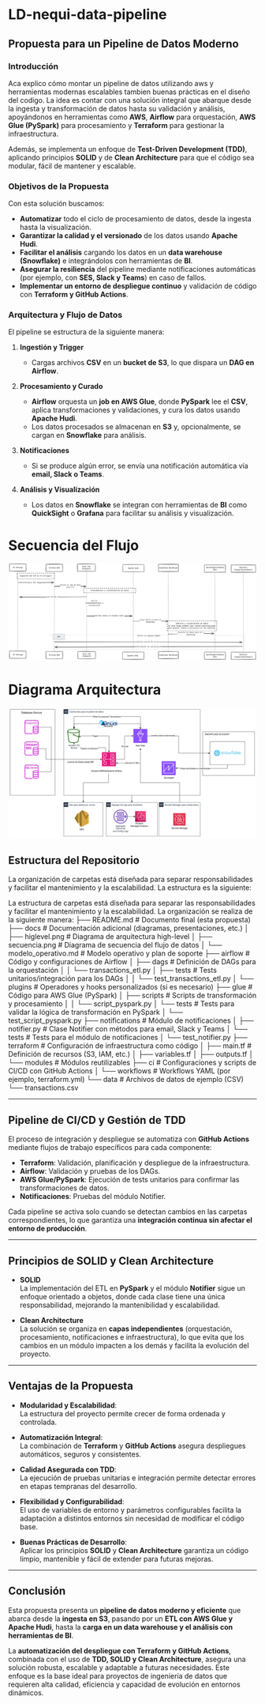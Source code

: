 # LD-nequi-data-pipeline

## Propuesta para un Pipeline de Datos Moderno

### Introducción

Aca explico cómo montar un pipeline de datos utilizando aws y herramientas modernas escalables tambien buenas prácticas en el diseño del codigo. La idea es contar con una solución integral que abarque desde la ingesta y transformación de datos hasta su validación y análisis, apoyándonos en herramientas como **AWS**, **Airflow** para orquestación, **AWS Glue (PySpark)** para procesamiento y **Terraform** para gestionar la infraestructura.

Además, se implementa un enfoque de **Test-Driven Development (TDD)**, aplicando principios **SOLID** y de **Clean Architecture** para que el código sea modular, fácil de mantener y escalable.

### Objetivos de la Propuesta

Con esta solución buscamos:

- **Automatizar** todo el ciclo de procesamiento de datos, desde la ingesta hasta la visualización.
- **Garantizar la calidad y el versionado** de los datos usando **Apache Hudi**.
- **Facilitar el análisis** cargando los datos en un **data warehouse (Snowflake)** e integrándolos con herramientas de **BI**.
- **Asegurar la resiliencia** del pipeline mediante notificaciones automáticas (por ejemplo, con **SES, Slack y Teams**) en caso de fallos.
- **Implementar un entorno de despliegue continuo** y validación de código con **Terraform y GitHub Actions**.

### Arquitectura y Flujo de Datos

El pipeline se estructura de la siguiente manera:

1. **Ingestión y Trigger**

   - Cargas archivos **CSV** en un **bucket de S3**, lo que dispara un **DAG en Airflow**.

2. **Procesamiento y Curado**

   - **Airflow** orquesta un **job en AWS Glue**, donde **PySpark** lee el **CSV**, aplica transformaciones y validaciones, y cura los datos usando **Apache Hudi**.
   - Los datos procesados se almacenan en **S3** y, opcionalmente, se cargan en **Snowflake** para análisis.

3. **Notificaciones**

   - Si se produce algún error, se envía una notificación automática vía **email, Slack o Teams**.

4. **Análisis y Visualización**
   - Los datos en **Snowflake** se integran con herramientas de **BI** como **QuickSight** o **Grafana** para facilitar su análisis y visualización.

# Secuencia del Flujo

![secuence](image.png)

# Diagrama Arquitectura

![arquitectura](image-1.png)

## Estructura del Repositorio

La organización de carpetas está diseñada para separar responsabilidades y facilitar el mantenimiento y la escalabilidad. La estructura es la siguiente:

La estructura de carpetas está diseñada para separar las responsabilidades y facilitar el mantenimiento y la escalabilidad. La organización se realiza de la siguiente manera:
├── README.md # Documento final (esta propuesta)
├── docs # Documentación adicional (diagramas, presentaciones, etc.)
│ ├── higlevel.png # Diagrama de arquitectura high-level
│ ├── secuencia.png # Diagrama de secuencia del flujo de datos
│ └── modelo_operativo.md # Modelo operativo y plan de soporte
├── airflow # Código y configuraciones de Airflow
│ ├── dags # Definición de DAGs para la orquestación
│ │ └── transactions_etl.py
│ ├── tests # Tests unitarios/integración para los DAGs
│ │ └── test_transactions_etl.py
│ └── plugins # Operadores y hooks personalizados (si es necesario)
├── glue # Código para AWS Glue (PySpark)
│ ├── scripts # Scripts de transformación y procesamiento
│ │ └── script_pyspark.py
│ └── tests # Tests para validar la lógica de transformación en PySpark
│ └── test_script_pyspark.py
├── notifications # Módulo de notificaciones
│ ├── notifier.py # Clase Notifier con métodos para email, Slack y Teams
│ └── tests # Tests para el módulo de notificaciones
│ └── test_notifier.py
├── terraform # Configuración de infraestructura como código
│ ├── main.tf # Definición de recursos (S3, IAM, etc.)
│ ├── variables.tf
│ ├── outputs.tf
│ └── modules # Módulos reutilizables
├── ci # Configuraciones y scripts de CI/CD con GitHub Actions
│ └── workflows # Workflows YAML (por ejemplo, terraform.yml)
└── data # Archivos de datos de ejemplo (CSV)
└── transactions.csv

---

## Pipeline de CI/CD y Gestión de TDD

El proceso de integración y despliegue se automatiza con **GitHub Actions** mediante flujos de trabajo específicos para cada componente:

- **Terraform**: Validación, planificación y despliegue de la infraestructura.
- **Airflow**: Validación y pruebas de los DAGs.
- **AWS Glue/PySpark**: Ejecución de tests unitarios para confirmar las transformaciones de datos.
- **Notificaciones**: Pruebas del módulo Notifier.

Cada pipeline se activa solo cuando se detectan cambios en las carpetas correspondientes, lo que garantiza una **integración continua sin afectar el entorno de producción**.

---

## Principios de SOLID y Clean Architecture

- **SOLID**  
  La implementación del ETL en **PySpark** y el módulo **Notifier** sigue un enfoque orientado a objetos, donde cada clase tiene una única responsabilidad, mejorando la mantenibilidad y escalabilidad.

- **Clean Architecture**  
  La solución se organiza en **capas independientes** (orquestación, procesamiento, notificaciones e infraestructura), lo que evita que los cambios en un módulo impacten a los demás y facilita la evolución del proyecto.

---

## Ventajas de la Propuesta

- **Modularidad y Escalabilidad**:  
  La estructura del proyecto permite crecer de forma ordenada y controlada.

- **Automatización Integral**:  
  La combinación de **Terraform** y **GitHub Actions** asegura despliegues automáticos, seguros y consistentes.

- **Calidad Asegurada con TDD**:  
  La ejecución de pruebas unitarias e integración permite detectar errores en etapas tempranas del desarrollo.

- **Flexibilidad y Configurabilidad**:  
  El uso de variables de entorno y parámetros configurables facilita la adaptación a distintos entornos sin necesidad de modificar el código base.

- **Buenas Prácticas de Desarrollo**:  
  Aplicar los principios **SOLID** y **Clean Architecture** garantiza un código limpio, mantenible y fácil de extender para futuras mejoras.

---

## Conclusión

Esta propuesta presenta un **pipeline de datos moderno y eficiente** que abarca desde la **ingesta en S3**, pasando por un **ETL con AWS Glue y Apache Hudi**, hasta la **carga en un data warehouse y el análisis con herramientas de BI**.

La **automatización del despliegue con Terraform y GitHub Actions**, combinada con el uso de **TDD, SOLID y Clean Architecture**, asegura una solución robusta, escalable y adaptable a futuras necesidades. Este enfoque es la base ideal para proyectos de ingeniería de datos que requieren alta calidad, eficiencia y capacidad de evolución en entornos dinámicos.
